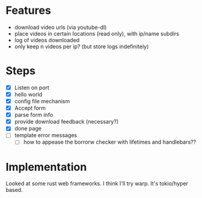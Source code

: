 # Features

* download video urls (via youtube-dl)
* place videos in certain locations (read only), with ip/name subdirs
* log of videos downloaded
* only keep n videos per ip? (but store logs indefinitely)

# Steps

* [x] Listen on port
* [x] hello world
* [x] config file mechanism
* [x] Accept form
* [x] parse form info
* [x] provide download feedback (necessary?)
* [x] done page
* [ ] template error messages
  * [ ] how to appease the borrorw checker with lifetimes and handlebars??

# Implementation

Looked at some rust web frameworks.  I think I'll try warp.  It's
tokio/hyper based.


